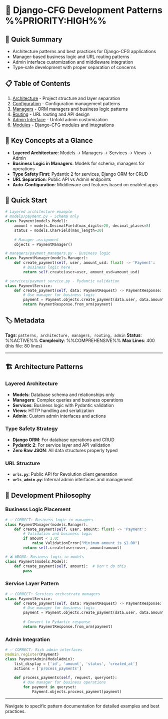 # 🎯 Django-CFG Development Patterns %%PRIORITY:HIGH%%

## 🎯 Quick Summary
- Architecture patterns and best practices for Django-CFG applications
- Manager-based business logic and URL routing patterns
- Admin interface customization and middleware integration
- Type-safe development with proper separation of concerns

## 📋 Table of Contents
1. [Architecture](architecture.md) - Project structure and layer separation
2. [Configuration](configuration.md) - Configuration management patterns
3. [Managers](managers.md) - ORM managers and business logic patterns
4. [Routing](routing.md) - URL routing and API design
5. [Admin Interface](admin-interface.md) - Unfold admin customization
6. [Modules](modules.md) - Django-CFG modules and integrations

## 🔑 Key Concepts at a Glance
- **Layered Architecture**: Models → Managers → Services → Views → Admin
- **Business Logic in Managers**: Models for schema, managers for operations
- **Type Safety First**: Pydantic 2 for services, Django ORM for CRUD
- **URL Separation**: Public API vs Admin endpoints
- **Auto-Configuration**: Middleware and features based on enabled apps

## 🚀 Quick Start
```python
# Layered architecture example
# models/payment.py - Schema only
class Payment(models.Model):
    amount = models.DecimalField(max_digits=20, decimal_places=8)
    status = models.CharField(max_length=20)
    
    # Manager assignment
    objects = PaymentManager()

# managers/payment_managers.py - Business logic
class PaymentManager(models.Manager):
    def create_payment(self, user, amount_usd: float) -> 'Payment':
        # Business logic here
        return self.create(user=user, amount_usd=amount_usd)

# services/payment_service.py - Pydantic validation
class PaymentService:
    def create_payment(self, data: PaymentRequest) -> PaymentResponse:
        # Use manager for business logic
        payment = Payment.objects.create_payment(data.user, data.amount_usd)
        return PaymentResponse.from_orm(payment)
```

## 🏷️ Metadata
**Tags**: `patterns, architecture, managers, routing, admin`
**Status**: %%ACTIVE%%
**Complexity**: %%COMPREHENSIVE%%
**Max Lines**: 400 (this file: 80 lines)

---

## 🏗️ Architecture Patterns

### Layered Architecture
- **Models**: Database schema and relationships only
- **Managers**: Complex queries and business operations
- **Services**: Business logic with Pydantic validation
- **Views**: HTTP handling and serialization
- **Admin**: Custom admin interfaces and actions

### Type Safety Strategy
- **Django ORM**: For database operations and CRUD
- **Pydantic 2**: For service layer and API validation
- **Zero Raw JSON**: All data structures properly typed

### URL Structure
- **`urls.py`**: Public API for Revolution client generation
- **`urls_admin.py`**: Internal admin interfaces and management

## 🎯 Development Philosophy

### Business Logic Placement
```python
# ✅ CORRECT: Business logic in managers
class PaymentManager(models.Manager):
    def create_payment(self, user, amount: float) -> 'Payment':
        # Validation and business logic
        if amount < 1.0:
            raise ValidationError("Minimum amount is $1.00")
        return self.create(user=user, amount=amount)

# ❌ WRONG: Business logic in models
class Payment(models.Model):
    def create_payment(self, amount):  # Don't do this
        pass
```

### Service Layer Pattern
```python
# ✅ CORRECT: Services orchestrate managers
class PaymentService:
    def create_payment(self, data: PaymentRequest) -> PaymentResponse:
        # Use manager for business logic
        payment = Payment.objects.create_payment(data.user, data.amount)
        
        # Convert to Pydantic response
        return PaymentResponse.from_orm(payment)
```

### Admin Integration
```python
# ✅ CORRECT: Rich admin interfaces
@admin.register(Payment)
class PaymentAdmin(ModelAdmin):
    list_display = ['id', 'amount', 'status', 'created_at']
    actions = ['process_payments']
    
    def process_payments(self, request, queryset):
        # Use manager for business operations
        for payment in queryset:
            Payment.objects.process_payment(payment)
```

---

Navigate to specific pattern documentation for detailed examples and best practices.

